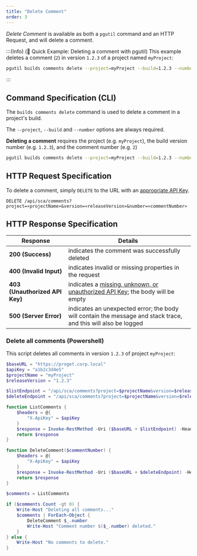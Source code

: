 ```yaml
---
title: "Delete Comment"
order: 3
---
```


*Delete Comment* is available as both a `pgutil` command and an HTTP Request, and will delete a comment.

:::(Info) (🚀 Quick Example: Deleting a comment with pgutil)
This example deletes a comment (`2`) in version `1.2.3` of a project named `myProject`:

````bash
pgutil builds comments delete --project=myProject --build=1.2.3 --number=2
````
:::

## Command Specification (CLI)
The `builds comments delete` command is used to delete a comment in a project's build.

The `--project`, `--build` and `--number` options are always required.

**Deleting a comment** requires the project (e.g. `myProject`), the build version number (e.g. `1.2.3`), and the comment number (e.g. `2`)

```bash
pgutil builds comments delete --project=myProject --build=1.2.3 --number=2
```

## HTTP Request Specification
To delete a comment, simply `DELETE` to the URL with an [appropriate API Key](/docs/proget/reference-api/proget-api-sca#authentication).

```plaintext
DELETE /api/sca/comments?project=«projectName»&version=«releaseVersion»&number=«commentNumber»
```
## HTTP Response Specification

| Response | Details |
| --- | --- |
| **200 (Success)** | indicates the comment was successfully deleted |
| **400 (Invalid Input)** | indicates invalid or missing properties in the request |
| **403 (Unauthorized API Key)** | indicates a [missing, unknown, or unauthorized API Key](/docs/proget/reference-api/proget-api-sca#authentication); the body will be empty |
| **500 (Server Error)** | indicates an unexpected error; the body will contain the message and stack trace, and this will also be logged |

### Delete all comments (Powershell)
This script deletes all comments in version `1.2.3` of project `myProject`:

```powershell
$baseURL = "https://proget.corp.local"
$apiKey = "a1b2c3d4e5"
$projectName = "myProject"
$releaseVersion = "1.2.3"

$listEndpoint = "/api/sca/comments?project=$projectName&version=$releaseVersion"
$deleteEndpoint = "/api/sca/comments?project=$projectName&version=$releaseVersion&number=$commentNumber"

function ListComments {
    $headers = @{
        "X-ApiKey" = $apiKey
    }
    $response = Invoke-RestMethod -Uri ($baseURL + $listEndpoint) -Headers $headers -Method Get
    return $response
}

function DeleteComment($commentNumber) {
    $headers = @{
        "X-ApiKey" = $apiKey
    }
    $response = Invoke-RestMethod -Uri ($baseURL + $deleteEndpoint) -Headers $headers -Method Delete
    return $response
}

$comments = ListComments

if ($comments.Count -gt 0) {
    Write-Host "Deleting all comments..."
    $comments | ForEach-Object {
        DeleteComment $_.number
        Write-Host "Comment number $($_.number) deleted."
    }
} else {
    Write-Host "No comments to delete."
}
```